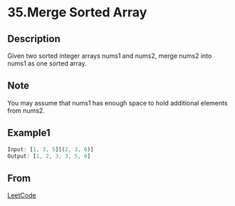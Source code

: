 # 35.Merge Sorted Array

## Description

Given two sorted integer arrays nums1 and nums2, merge nums2 into nums1 as one sorted array.

## Note

You may assume that nums1 has enough space to hold additional elements from nums2.

## Example1

```javascript
Input: [1, 3, 5][(2, 3, 6)]
Output: [1, 2, 3, 3, 5, 6]
```

## From

[LeetCode](https://leetcode.com/problems/merge-sorted-array)
